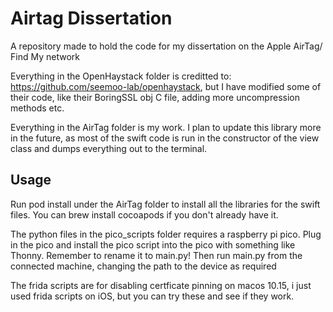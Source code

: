 # Airtag Dissertation
A repository made to hold the code for my dissertation on the Apple AirTag/ Find My network

Everything in the OpenHaystack folder is creditted to:  https://github.com/seemoo-lab/openhaystack, but I have modified some of their code, like their BoringSSL obj C file, adding more uncompression methods etc.

Everything in the AirTag folder is my work. I plan to update this library more in the future, as most of the swift code is run in the constructor of the view class and dumps everything out to the terminal. 

## Usage
Run pod install under the AirTag folder to install all the libraries for the swift files. You can brew install cocoapods if you don't already have it. 

The python files in the pico_scripts folder requires a raspberry pi pico. Plug in the pico and install the pico script into the pico with something like Thonny. Remember to rename it to main.py! Then run main.py from the connected machine, changing the path to the device as required

The frida scripts are for disabling certficate pinning on macos 10.15, i just used frida scripts on iOS, but you can try these and see if they work.

